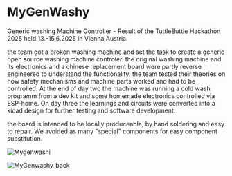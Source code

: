 # MyGenWashy
Generic washing Machine Controller - Result of the TuttleButtle Hackathon 2025
held 13.-15.6.2025 in Vienna Austria.

the team got a broken washing machine and set the task to create a generic open source washing machine controler.
the original washing machine and its electronics and a chinese replacement board were partly reverse engineered to understand the functionality.
the team tested their theories on how safety mechanisms and machine parts worked and had to be controlled.
At the end of day two the machine was running a cold wash programm from a dev kit and some homemade electronics controlled via ESP-home.
On day three the learnings and circuits were converted into a kicad design for further testing and software development.

the board is intended to be locally produceable, by hand soldering and easy to repair. We avoided as many "special" components for easy component substitution.

![Mygenwashi](https://github.com/user-attachments/assets/98f4647c-c7b2-4dc2-a569-ab9e8c35af28)

![MyGenwashy_back](https://github.com/user-attachments/assets/3e3909d3-b3e5-4697-a01c-27ed32cb2201)

